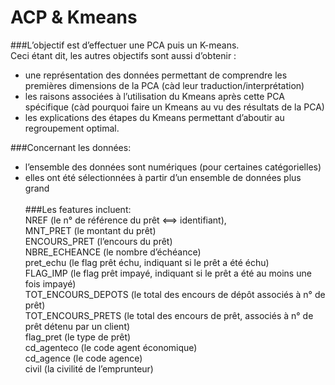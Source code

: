 # ACP & Kmeans

###L’objectif est d’effectuer une PCA puis un K-means.<br>
Ceci étant dit, les autres objectifs sont aussi d’obtenir :<br>
- une représentation des données permettant de comprendre les premières dimensions de la PCA (càd leur traduction/interprétation)<br>
- les raisons associées à l’utilisation du Kmeans après cette PCA spécifique (càd pourquoi faire un Kmeans au vu des résultats de la PCA)<br>
- les explications des étapes du Kmeans permettant d’aboutir au regroupement optimal.


###Concernant les données:<br>
- l’ensemble des données sont numériques (pour certaines catégorielles)<br>
- elles ont été sélectionnées à partir d’un ensemble de données plus grand<br><br>
###Les features incluent:<br>
NREF (le n° de référence du prêt <==> identifiant),<br>
MNT_PRET (le montant du prêt)<br>
ENCOURS_PRET (l’encours du prêt)<br>
NBRE_ECHEANCE (le nombre d’échéance)<br>
pret_echu (le flag prêt échu, indiquant si le prêt a été échu)<br>
FLAG_IMP (le flag prêt impayé, indiquant si le prêt a été au moins une fois impayé)<br>
TOT_ENCOURS_DEPOTS (le total des encours de dépôt associés à n° de prêt)<br>
TOT_ENCOURS_PRETS (le total des encours de prêt,  associés à n° de prêt détenu par un client)<br>
flag_pret       (le type de prêt)<br>
cd_agenteco     (le code agent économique)<br>
cd_agence       (le code agence)<br>
civil (la civilité de l’emprunteur)<br>
